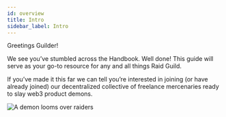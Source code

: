 ```yaml
---
id: overview
title: Intro
sidebar_label: Intro
---
```

Greetings Guilder!

We see you’ve stumbled across the Handbook. Well done! This guide will serve as your go-to resource for any and all things Raid Guild.

If you’ve made it this far we can tell you’re interested in joining (or have already 
joined) our decentralized collective of freelance mercenaries ready to slay web3 product demons.

![A demon looms over raiders](https://i.imgur.com/0XNg6mj.png)
